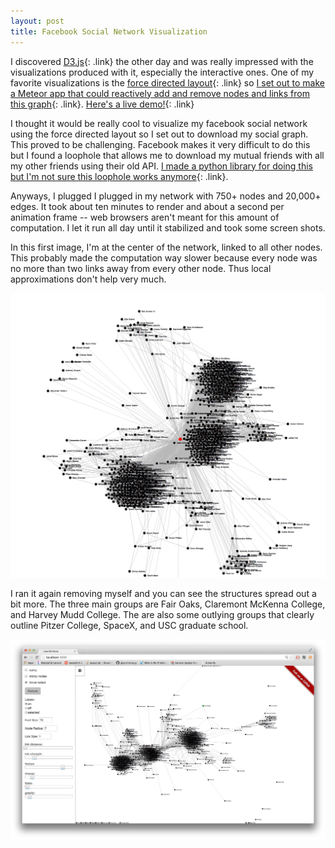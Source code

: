 ```yaml
---
layout: post
title: Facebook Social Network Visualization
---
```


I discovered [D3.js](http://d3js.org/){: .link} the other day and was really impressed with the visualizations produced with it, especially the interactive ones. One of my favorite visualizations is the [force directed layout](https://github.com/mbostock/d3/wiki/Force-Layout){: .link} so [I set out to make a Meteor app that could reactively add and remove nodes and links from this graph](https://github.com/ccorcos/meteor-reactive-d3-force){: .link}. [Here's a live demo!](http://reactive-force.meteor.com/){: .link}

I thought it would be really cool to visualize my facebook social network using the force directed layout so I set out to download my social graph. This proved to be challenging. Facebook makes it very difficult to do this but I found a loophole that allows me to download my mutual friends with all my other friends using their old API. [I made a python library for doing this but I'm not sure this loophole works anymore](https://github.com/ccorcos/facebook-graph-api){: .link}.

Anyways, I plugged I plugged in my network with 750+ nodes and 20,000+ edges. It took about ten minutes to render and about a second per animation frame -- web browsers aren't meant for this amount of computation. I let it run all day until it stabilized and took some screen shots.

In this first image, I'm at the center of the network, linked to all other nodes. This probably made the computation way slower because every node was no more than two links away from every other node. Thus local approximations don't help very much.

[![](/img/facebook-me.png)](/img/facebook-me.png)

I ran it again removing myself and you can see the structures spread out a bit more. The three main groups are Fair Oaks, Claremont McKenna College, and Harvey Mudd College. The are also some outlying groups that clearly outline Pitzer College, SpaceX, and USC graduate school.

[![](/img/facebook-others.png)](/img/facebook-others.png)
